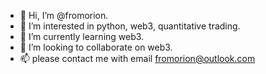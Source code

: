- 👋 Hi, I’m @fromorion.
- 👀 I’m interested in python, web3, quantitative trading.
- 🌱 I’m currently learning web3.
- 💞️ I’m looking to collaborate on web3.
- 📫 please contact me with email fromorion@outlook.com

<!---
fromorion/fromorion is a ✨ special ✨ repository because its `README.md` (this file) appears on your GitHub profile.
You can click the Preview link to take a look at your changes.
--->

